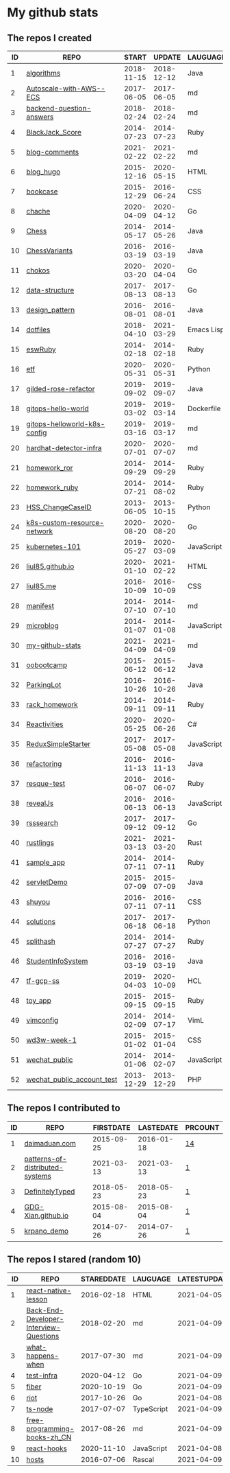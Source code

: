 # My github stats
<!--START_SECTION:my_github-->
## The repos I created
| ID |                                          REPO                                          |   START    |   UPDATE   |  LAUGUAGE  | STARS |
|----|----------------------------------------------------------------------------------------|------------|------------|------------|-------|
|  1 | [algorithms](https://github.com/liul85/algorithms)                                     | 2018-11-15 | 2018-12-12 | Java       |     0 |
|  2 | [Autoscale-with-AWS--ECS](https://github.com/liul85/Autoscale-with-AWS--ECS)           | 2017-06-05 | 2017-06-05 | md         |     0 |
|  3 | [backend-question-answers](https://github.com/liul85/backend-question-answers)         | 2018-02-24 | 2018-02-24 | md         |     0 |
|  4 | [BlackJack_Score](https://github.com/liul85/BlackJack_Score)                           | 2014-07-23 | 2014-07-23 | Ruby       |     0 |
|  5 | [blog-comments](https://github.com/liul85/blog-comments)                               | 2021-02-22 | 2021-02-22 | md         |     0 |
|  6 | [blog_hugo](https://github.com/liul85/blog_hugo)                                       | 2015-12-16 | 2020-05-15 | HTML       |     0 |
|  7 | [bookcase](https://github.com/liul85/bookcase)                                         | 2015-12-29 | 2016-06-24 | CSS        |     0 |
|  8 | [chache](https://github.com/liul85/chache)                                             | 2020-04-09 | 2020-04-12 | Go         |     0 |
|  9 | [Chess](https://github.com/liul85/Chess)                                               | 2014-05-17 | 2014-05-26 | Java       |     0 |
| 10 | [ChessVariants](https://github.com/liul85/ChessVariants)                               | 2016-03-19 | 2016-03-19 | Java       |     0 |
| 11 | [chokos](https://github.com/liul85/chokos)                                             | 2020-03-20 | 2020-04-04 | Go         |     0 |
| 12 | [data-structure](https://github.com/liul85/data-structure)                             | 2017-08-13 | 2017-08-13 | Go         |     0 |
| 13 | [design_pattern](https://github.com/liul85/design_pattern)                             | 2016-08-01 | 2016-08-01 | Java       |     0 |
| 14 | [dotfiles](https://github.com/liul85/dotfiles)                                         | 2018-04-10 | 2021-03-29 | Emacs Lisp |     0 |
| 15 | [eswRuby](https://github.com/liul85/eswRuby)                                           | 2014-02-18 | 2014-02-18 | Ruby       |     0 |
| 16 | [etf](https://github.com/liul85/etf)                                                   | 2020-05-31 | 2020-05-31 | Python     |     0 |
| 17 | [gilded-rose-refactor](https://github.com/liul85/gilded-rose-refactor)                 | 2019-09-02 | 2019-09-07 | Java       |     0 |
| 18 | [gitops-hello-world](https://github.com/liul85/gitops-hello-world)                     | 2019-03-02 | 2019-03-14 | Dockerfile |     0 |
| 19 | [gitops-helloworld-k8s-config](https://github.com/liul85/gitops-helloworld-k8s-config) | 2019-03-16 | 2019-03-17 | md         |     0 |
| 20 | [hardhat-detector-infra](https://github.com/liul85/hardhat-detector-infra)             | 2020-07-01 | 2020-07-07 | md         |     0 |
| 21 | [homework_ror](https://github.com/liul85/homework_ror)                                 | 2014-09-29 | 2014-09-29 | Ruby       |     0 |
| 22 | [homework_ruby](https://github.com/liul85/homework_ruby)                               | 2014-07-21 | 2014-08-02 | Ruby       |     0 |
| 23 | [HSS_ChangeCaseID](https://github.com/liul85/HSS_ChangeCaseID)                         | 2013-06-05 | 2013-10-15 | Python     |     0 |
| 24 | [k8s-custom-resource-network](https://github.com/liul85/k8s-custom-resource-network)   | 2020-08-20 | 2020-08-20 | Go         |     0 |
| 25 | [kubernetes-101](https://github.com/liul85/kubernetes-101)                             | 2019-05-27 | 2020-03-09 | JavaScript |     0 |
| 26 | [liul85.github.io](https://github.com/liul85/liul85.github.io)                         | 2020-01-10 | 2021-02-22 | HTML       |     0 |
| 27 | [liul85.me](https://github.com/liul85/liul85.me)                                       | 2016-10-09 | 2016-10-09 | CSS        |     0 |
| 28 | [manifest](https://github.com/liul85/manifest)                                         | 2014-07-10 | 2014-07-10 | md         |     0 |
| 29 | [microblog](https://github.com/liul85/microblog)                                       | 2014-01-07 | 2014-01-08 | JavaScript |     0 |
| 30 | [my-github-stats](https://github.com/liul85/my-github-stats)                           | 2021-04-09 | 2021-04-09 | md         |     0 |
| 31 | [oobootcamp](https://github.com/liul85/oobootcamp)                                     | 2015-06-12 | 2015-06-12 | Java       |     0 |
| 32 | [ParkingLot](https://github.com/liul85/ParkingLot)                                     | 2016-10-26 | 2016-10-26 | Java       |     0 |
| 33 | [rack_homework](https://github.com/liul85/rack_homework)                               | 2014-09-11 | 2014-09-11 | Ruby       |     0 |
| 34 | [Reactivities](https://github.com/liul85/Reactivities)                                 | 2020-05-25 | 2020-06-26 | C#         |     0 |
| 35 | [ReduxSimpleStarter](https://github.com/liul85/ReduxSimpleStarter)                     | 2017-05-08 | 2017-05-08 | JavaScript |     0 |
| 36 | [refactoring](https://github.com/liul85/refactoring)                                   | 2016-11-13 | 2016-11-13 | Java       |     0 |
| 37 | [resque-test](https://github.com/liul85/resque-test)                                   | 2016-06-07 | 2016-06-07 | Ruby       |     0 |
| 38 | [revealJs](https://github.com/liul85/revealJs)                                         | 2016-06-13 | 2016-06-13 | JavaScript |     0 |
| 39 | [rsssearch](https://github.com/liul85/rsssearch)                                       | 2017-09-12 | 2017-09-12 | Go         |     0 |
| 40 | [rustlings](https://github.com/liul85/rustlings)                                       | 2021-03-13 | 2021-03-20 | Rust       |     0 |
| 41 | [sample_app](https://github.com/liul85/sample_app)                                     | 2014-07-11 | 2014-07-11 | Ruby       |     0 |
| 42 | [servletDemo](https://github.com/liul85/servletDemo)                                   | 2015-07-09 | 2015-07-09 | Java       |     0 |
| 43 | [shuyou](https://github.com/liul85/shuyou)                                             | 2016-07-11 | 2016-07-11 | CSS        |     0 |
| 44 | [solutions](https://github.com/liul85/solutions)                                       | 2017-06-18 | 2017-06-18 | Python     |     0 |
| 45 | [splithash](https://github.com/liul85/splithash)                                       | 2014-07-27 | 2014-07-27 | Ruby       |     0 |
| 46 | [StudentInfoSystem](https://github.com/liul85/StudentInfoSystem)                       | 2016-03-19 | 2016-03-19 | Java       |     0 |
| 47 | [tf-gcp-ss](https://github.com/liul85/tf-gcp-ss)                                       | 2019-04-03 | 2020-10-09 | HCL        |     0 |
| 48 | [toy_app](https://github.com/liul85/toy_app)                                           | 2015-09-15 | 2015-09-15 | Ruby       |     0 |
| 49 | [vimconfig](https://github.com/liul85/vimconfig)                                       | 2014-02-09 | 2014-07-17 | VimL       |     0 |
| 50 | [wd3w-week-1](https://github.com/liul85/wd3w-week-1)                                   | 2015-01-02 | 2015-01-04 | CSS        |     0 |
| 51 | [wechat_public](https://github.com/liul85/wechat_public)                               | 2014-01-06 | 2014-02-07 | JavaScript |     0 |
| 52 | [wechat_public_account_test](https://github.com/liul85/wechat_public_account_test)     | 2013-12-29 | 2013-12-29 | PHP        |     0 |

## The repos I contributed to
| ID |                                              REPO                                               | FIRSTDATE  | LASTEDATE  |                                              PRCOUNT                                              |
|----|-------------------------------------------------------------------------------------------------|------------|------------|---------------------------------------------------------------------------------------------------|
|  1 | [daimaduan.com](https://github.com/DoubleCiti/daimaduan.com)                                    | 2015-09-25 | 2016-01-18 | [14](https://github.com/DoubleCiti/daimaduan.com/pulls?q=is%3Apr+author%3Aliul85)                 |
|  2 | [patterns-of-distributed-systems](https://github.com/dreamhead/patterns-of-distributed-systems) | 2021-03-13 | 2021-03-13 | [1](https://github.com/dreamhead/patterns-of-distributed-systems/pulls?q=is%3Apr+author%3Aliul85) |
|  3 | [DefinitelyTyped](https://github.com/DefinitelyTyped/DefinitelyTyped)                           | 2018-05-23 | 2018-05-23 | [1](https://github.com/DefinitelyTyped/DefinitelyTyped/pulls?q=is%3Apr+author%3Aliul85)           |
|  4 | [GDG-Xian.github.io](https://github.com/GDG-Xian/GDG-Xian.github.io)                            | 2015-08-04 | 2015-08-04 | [1](https://github.com/GDG-Xian/GDG-Xian.github.io/pulls?q=is%3Apr+author%3Aliul85)               |
|  5 | [krpano_demo](https://github.com/wangwii/krpano_demo)                                           | 2014-07-26 | 2014-07-26 | [1](https://github.com/wangwii/krpano_demo/pulls?q=is%3Apr+author%3Aliul85)                       |

## The repos I stared (random 10)
| ID |                                                        REPO                                                        | STAREDDATE |  LAUGUAGE  | LATESTUPDATE |
|----|--------------------------------------------------------------------------------------------------------------------|------------|------------|--------------|
|  1 | [react-native-lesson](https://github.com/vczero/react-native-lesson)                                               | 2016-02-18 | HTML       | 2021-04-05   |
|  2 | [Back-End-Developer-Interview-Questions](https://github.com/arialdomartini/Back-End-Developer-Interview-Questions) | 2018-02-20 | md         | 2021-04-09   |
|  3 | [what-happens-when](https://github.com/alex/what-happens-when)                                                     | 2017-07-30 | md         | 2021-04-09   |
|  4 | [test-infra](https://github.com/kubernetes/test-infra)                                                             | 2020-04-12 | Go         | 2021-04-09   |
|  5 | [fiber](https://github.com/gofiber/fiber)                                                                          | 2020-10-19 | Go         | 2021-04-09   |
|  6 | [riot](https://github.com/go-ego/riot)                                                                             | 2017-10-26 | Go         | 2021-04-08   |
|  7 | [ts-node](https://github.com/TypeStrong/ts-node)                                                                   | 2017-07-07 | TypeScript | 2021-04-09   |
|  8 | [free-programming-books-zh_CN](https://github.com/justjavac/free-programming-books-zh_CN)                          | 2017-08-26 | md         | 2021-04-09   |
|  9 | [react-hooks](https://github.com/kentcdodds/react-hooks)                                                           | 2020-11-10 | JavaScript | 2021-04-08   |
| 10 | [hosts](https://github.com/kelthuzadx/hosts)                                                                       | 2016-07-06 | Rascal     | 2021-04-09   |

<!--END_SECTION:my_github-->
